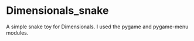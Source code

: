 # Dimensionals_snake
A simple snake toy for Dimensionals.
I used the pygame and pygame-menu modules.
